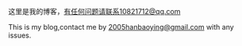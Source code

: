 这里是我的博客，有任何问题请联系10821712@qq.com


This is my blog,contact me by 2005hanbaoying@gmail.com with any issues.